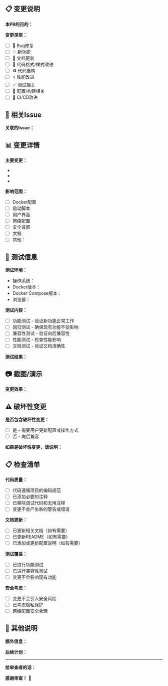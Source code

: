 ## 📋 变更说明

**本PR的目的：**
<!-- 简要说明这个PR要解决什么问题或添加什么功能 -->

**变更类型：**
<!-- 请勾选适用的类型 -->
- [ ] 🐛 Bug修复
- [ ] ✨ 新功能
- [ ] 📝 文档更新
- [ ] 🎨 代码格式/样式改进
- [ ] ♻️ 代码重构
- [ ] ⚡ 性能改进
- [ ] ✅ 测试相关
- [ ] 🔧 配置/构建相关
- [ ] 🚀 CI/CD改进

## 🔗 相关Issue

**关联的Issue：**
<!-- 如果有相关Issue，请使用 "Fixes #123" 或 "Closes #123" 格式 -->
<!-- 如果没有相关Issue，请简要说明为什么需要这个变更 -->

## 📊 变更详情

**主要变更：**
<!-- 详细描述主要的代码变更 -->
- 
- 
- 

**影响范围：**
<!-- 说明这些变更会影响项目的哪些部分 -->
- [ ] Docker配置
- [ ] 启动脚本
- [ ] 用户界面
- [ ] 网络配置
- [ ] 安全设置
- [ ] 文档
- [ ] 其他：

## 🧪 测试信息

**测试环境：**
- 操作系统：
- Docker版本：
- Docker Compose版本：
- 浏览器：

**测试内容：**
<!-- 描述进行了哪些测试 -->
- [ ] 功能测试 - 验证新功能正常工作
- [ ] 回归测试 - 确保现有功能不受影响
- [ ] 兼容性测试 - 验证向后兼容性
- [ ] 性能测试 - 检查性能影响
- [ ] 文档测试 - 验证文档准确性

**测试结果：**
<!-- 简要描述测试结果，可以包含截图 -->

## 📷 截图/演示

**变更效果：**
<!-- 如果有界面变更或功能演示，请提供截图或录屏 -->

## ⚠️ 破坏性变更

**是否包含破坏性变更：**
- [ ] 是 - 需要用户更新配置或操作方式
- [ ] 否 - 向后兼容

**如果是破坏性变更，请说明：**
<!-- 详细说明什么被改变了，用户需要如何适配 -->

## 📋 检查清单

**代码质量：**
- [ ] 代码遵循项目的编码规范
- [ ] 已添加必要的注释
- [ ] 已移除调试代码和无用注释
- [ ] 变更不会产生新的警告或错误

**文档更新：**
- [ ] 已更新相关文档（如有需要）
- [ ] 已更新README（如有需要）
- [ ] 已添加或更新配置说明（如有需要）

**测试覆盖：**
- [ ] 已进行功能测试
- [ ] 已进行兼容性测试
- [ ] 变更不会影响现有功能

**安全考虑：**
- [ ] 变更不会引入安全风险
- [ ] 已考虑隐私保护
- [ ] 网络配置安全合理

## 📝 其他说明

**额外信息：**
<!-- 任何其他需要审查者知道的信息 -->

**后续计划：**
<!-- 如果这是系列变更的一部分，说明后续计划 -->

---

**给审查者的话：**
<!-- 请求特别关注的方面或需要特别测试的内容 -->

**感谢审查！** 🙏